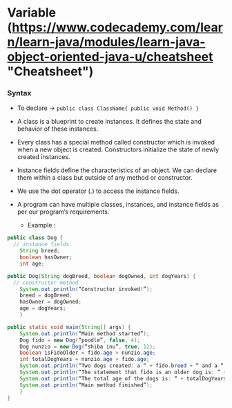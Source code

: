 # Variable  (https://www.codecademy.com/learn/learn-java/modules/learn-java-object-oriented-java-u/cheatsheet "Cheatsheet")

### Syntax 

- To declare -> `public class ClassName{
                      public void Method()
                  }`

- A class is a blueprint to create instances. It defines the state and behavior of these instances.
- Every class has a special method called constructor which is invoked when a new object is created. Constructors initialize the state of newly created instances.
- Instance fields define the characteristics of an object. We can declare them within a class but outside of any method or constructor.
- We use the dot operator (.) to access the instance fields.
- A program can have multiple classes, instances, and instance fields as per our program’s requirements.


   - Example :
```java
public class Dog {
  // instance fields
    String breed;
    boolean hasOwner;
    int age;

public Dog(String dogBreed, boolean dogOwned, int dogYears) {
  // constructor method
    System.out.println(“Constructor invoked!”);
    breed = dogBreed;
    hasOwner = dogOwned;
    age = dogYears;
    }

public static void main(String[] args) {
    System.out.println(“Main method started”);
    Dog fido = new Dog(“poodle”, false, 4);
    Dog nunzio = new Dog(“shiba inu”, true, 12);
    boolean isFidoOlder = fido.age > nunzio.age;
    int totalDogYears = nunzio.age + fido.age;
    System.out.println(“Two dogs created: a “ + fido.breed + “ and a “ + nunzio.breed);
    System.out.println(“The statement that fido is an older dog is: “ + isFidoOlder);
    System.out.println(“The total age of the dogs is: “ + totalDogYears);
    System.out.println(“Main method finished”);
    }
}
```

